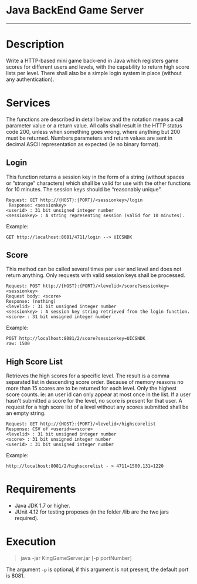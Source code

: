Java BackEnd Game Server
=======================
----------

Description
===========

Write a HTTP-based mini game back-end in Java which registers game scores for different users and levels, with the capability to return high score lists per level. There shall also be a simple login system in place (without any authentication).

Services
=========
The functions are described in detail below and the notation <value> means a call parameter value or a return value. All calls shall result in the HTTP status code 200, unless when something goes wrong, where anything but 200 must be returned. Numbers parameters and return values are sent in decimal ASCII representation as expected (ie no binary format).

Login
-----

This function returns a session key in the form of a string (without spaces or “strange” characters) which shall be valid for use with the other functions for 10 minutes. The session keys should be “reasonably unique”.

    Request: GET http://{HOST}:{PORT}/<sessionkey>/login
     Response: <sessionkey>
    <userid> : 31 bit unsigned integer number
    <sessionkey> : A string representing session (valid for 10 minutes).

Example:

    GET http://localhost:8081/4711/login --> UICSNDK

Score
-----

This method can be called several times per user and level and does not return anything. Only requests with valid session keys shall be processed.


    Request: POST http://{HOST}:{PORT}/<levelid>/score?sessionkey=<sessionkey>
    Request body: <score>
    Response: (nothing)
    <levelid> : 31 bit unsigned integer number
    <sessionkey> : A session key string retrieved from the login function.
    <score> : 31 bit unsigned integer number


Example:

    POST http://localhost:8081/2/score?sessionkey=UICSNDK
    raw: 1500


High Score List
---------------
Retrieves the high scores for a specific level. The result is a comma separated list in descending score order. Because of memory reasons no more than 15 scores are to be returned for each level. Only the highest score counts. ie: an user id can only appear at most once in the list. If a user hasn't submitted a score for the level, no score is present for that user. A request for a high score list of a level without any scores submitted shall be an empty string.


    Request: GET http://{HOST}:{PORT}/<levelid>/highscorelist
    Response: CSV of <userid>=<score>
    <levelid> : 31 bit unsigned integer number
    <score> : 31 bit unsigned integer number
    <userid> : 31 bit unsigned integer number



Example:

    http://localhost:8081/2/highscorelist - > 4711=1500,131=1220



Requirements
============

+ Java JDK 1.7 or higher.
+ JUnit 4.12 for testing proposes (in the folder /lib are the two jars required).


Execution
=========

>   java -jar KingGameServer.jar [-p portNumber]

The argument `-p` is optional, if this argument is not present, the default port is 8081.